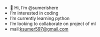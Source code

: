 - 👋 Hi, I’m @sumerishere
- I’m interested in coding 
- I’m currently learning python 
- I’m looking to collaborate on project of ml 
- mail:ksumer597@gmail.com

<!---
sumerishere/sumerishere is a ✨ special ✨ repository because its `README.md` (this file) appears on your GitHub profile.
You can click the Preview link to take a look at your changes.
--->

